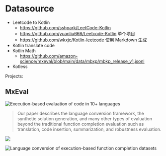 # Datasource


- Leetcode to Kotlin
  - https://github.com/sshpark/LeetCode-Kotlin
  - https://github.com/yuanliu666/Leetcode-Kotlin 单个项目
  - https://github.com/wkxjc/Kotlin-leetcode 使用 Markdown 生成
- Kotlin translate code
- Kotlin Math
  - https://github.com/amazon-science/mxeval/blob/main/data/mbxp/mbkp_release_v1.jsonl
- Kotless


Projects:

## MxEval

![Execution-based evaluation of code in 10+ languages](https://github.com/amazon-science/mxeval)

> Our paper describes the language conversion framework, the synthetic solution generation, and many other types of evaluation beyond the traditional function completion evaluation such as translation, code insertion, summarization, and robustness evaluation.

![](https://github.com/amazon-science/mxeval/blob/main/graphics/paper_summary.png)

![Language conversion of execution-based function completion datasets](https://github.com/amazon-science/mxeval/blob/main/graphics/mbxp_java_conversion.png)

